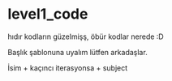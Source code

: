 # level1_code

hıdır kodların güzelmişş, öbür kodlar nerede :D

Başlık şablonuna uyalım lütfen arkadaşlar.

İsim + kaçıncı iterasyonsa + subject
